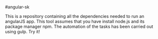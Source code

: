 #angular-sk

This is a repository containing all the dependencies needed to run an angularJS app. This tool assumes that you have install node.js and its package manager npm. The automation of the tasks has been carried out using gulp. Try it!

